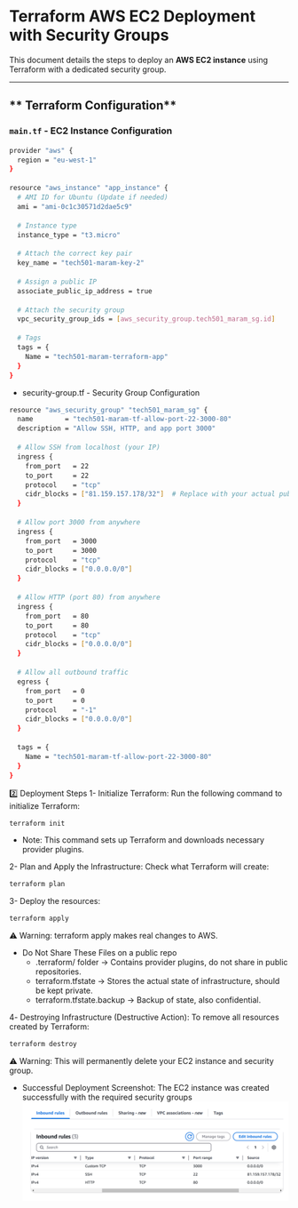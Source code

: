 # Terraform AWS EC2 Deployment with Security Groups

This document details the steps to deploy an **AWS EC2 instance** using Terraform with a dedicated security group.

---

## ** Terraform Configuration**

### **`main.tf` - EC2 Instance Configuration**
```bash
provider "aws" {
  region = "eu-west-1"
}

resource "aws_instance" "app_instance" {
  # AMI ID for Ubuntu (Update if needed)
  ami = "ami-0c1c30571d2dae5c9"

  # Instance type
  instance_type = "t3.micro"

  # Attach the correct key pair
  key_name = "tech501-maram-key-2"

  # Assign a public IP
  associate_public_ip_address = true

  # Attach the security group
  vpc_security_group_ids = [aws_security_group.tech501_maram_sg.id]

  # Tags
  tags = {
    Name = "tech501-maram-terraform-app"
  }
}


```

- security-group.tf - Security Group Configuration

```bash
resource "aws_security_group" "tech501_maram_sg" {
  name        = "tech501-maram-tf-allow-port-22-3000-80"
  description = "Allow SSH, HTTP, and app port 3000"

  # Allow SSH from localhost (your IP)
  ingress {
    from_port   = 22
    to_port     = 22
    protocol    = "tcp"
    cidr_blocks = ["81.159.157.178/32"]  # Replace with your actual public IP
  }

  # Allow port 3000 from anywhere
  ingress {
    from_port   = 3000
    to_port     = 3000
    protocol    = "tcp"
    cidr_blocks = ["0.0.0.0/0"]
  }

  # Allow HTTP (port 80) from anywhere
  ingress {
    from_port   = 80
    to_port     = 80
    protocol    = "tcp"
    cidr_blocks = ["0.0.0.0/0"]
  }

  # Allow all outbound traffic
  egress {
    from_port   = 0
    to_port     = 0
    protocol    = "-1"
    cidr_blocks = ["0.0.0.0/0"]
  }

  tags = {
    Name = "tech501-maram-tf-allow-port-22-3000-80"
  }
}

```
2️⃣ Deployment Steps
1- Initialize Terraform: Run the following command to initialize Terraform:
```bash
terraform init
```
- Note: This command sets up Terraform and downloads necessary provider plugins.

2- Plan and Apply the Infrastructure: Check what Terraform will create:
```bash
terraform plan
```

3- Deploy the resources: 
```bash
terraform apply 
```
⚠️ Warning: terraform apply makes real changes to AWS.

- Do Not Share These Files on a public repo
    - .terraform/ folder → Contains provider plugins, do not share in public repositories.
    - terraform.tfstate → Stores the actual state of infrastructure, should be kept private.
    - terraform.tfstate.backup → Backup of state, also confidential.

4️- Destroying Infrastructure (Destructive Action): To remove all resources created by Terraform:
```bash
terraform destroy
```
⚠️ Warning: This will permanently delete your EC2 instance and security group.

- Successful Deployment Screenshot: The EC2 instance was created successfully with the required security groups
![alt text](NSG.png)